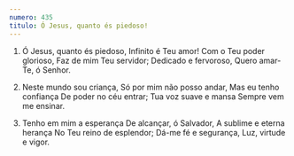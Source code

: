 ```yaml
---
numero: 435
titulo: Ó Jesus, quanto és piedoso!
---
```

1. Ó Jesus, quanto és piedoso,
Infinito é Teu amor!
Com o Teu poder glorioso,
Faz de mim Teu servidor;
Dedicado e fervoroso,
Quero amar-Te, ó Senhor.

2. Neste mundo sou criança,
Só por mim não posso andar,
Mas eu tenho confiança
De poder no céu entrar;
Tua voz suave e mansa
Sempre vem me ensinar.

3. Tenho em mim a esperança
De alcançar, ó Salvador,
A sublime e eterna herança
No Teu reino de esplendor;
Dá-me fé e segurança,
Luz, virtude e vigor.
